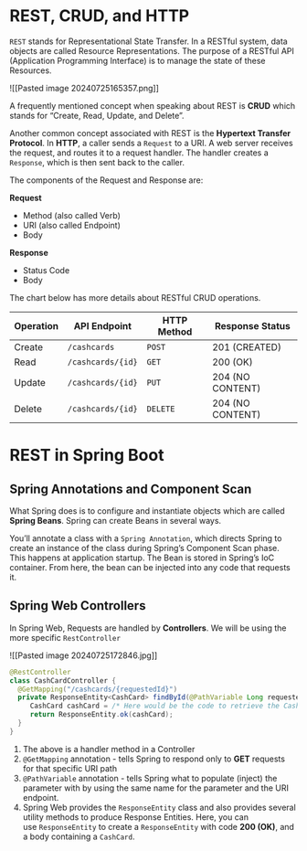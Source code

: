 # REST, CRUD, and HTTP

`REST` stands for Representational State Transfer. In a RESTful system, data objects are called Resource Representations. The purpose of a RESTful API (Application Programming Interface) is to manage the state of these Resources.

![[Pasted image 20240725165357.png]]

A frequently mentioned concept when speaking about REST is **CRUD** which stands for “Create, Read, Update, and Delete”.

Another common concept associated with REST is the **Hypertext Transfer Protocol**. In **HTTP**, a caller sends a `Request` to a URI. A web server receives the request, and routes it to a request handler. The handler creates a `Response`, which is then sent back to the caller.

The components of the Request and Response are:

**Request**

- Method (also called Verb)
- URI (also called Endpoint)
- Body

**Response**

- Status Code
- Body

The chart below has more details about RESTful CRUD operations.

| Operation | API Endpoint      | HTTP Method | Response Status  |
| --------- | ----------------- | ----------- | ---------------- |
| Create    | `/cashcards`      | `POST`      | 201 (CREATED)    |
| Read      | `/cashcards/{id}` | `GET`       | 200 (OK)         |
| Update    | `/cashcards/{id}` | `PUT`       | 204 (NO CONTENT) |
| Delete    | `/cashcards/{id}` | `DELETE`    | 204 (NO CONTENT) |

# REST in Spring Boot

## Spring Annotations and Component Scan

What Spring does is to configure and instantiate objects which are called **Spring Beans**. Spring can create Beans in several ways.

You’ll annotate a class with a `Spring Annotation`, which directs Spring to create an instance of the class during Spring’s Component Scan phase. This happens at application startup. The Bean is stored in Spring’s IoC container. From here, the bean can be injected into any code that requests it.

## Spring Web Controllers

In Spring Web, Requests are handled by **Controllers**. We will be using the more specific `RestController`

![[Pasted image 20240725172846.jpg]]

```java
@RestController
class CashCardController {
  @GetMapping("/cashcards/{requestedId}")
  private ResponseEntity<CashCard> findById(@PathVariable Long requestedId) {
     CashCard cashCard = /* Here would be the code to retrieve the CashCard */;
     return ResponseEntity.ok(cashCard);
  }
}
```

1. The above is a handler method in a Controller
2. `@GetMapping` annotation - tells Spring to respond only to **GET** requests for that specific URI path
3. `@PathVariable` annotation - tells Spring what to populate (inject) the parameter with by using the same name for the parameter and the URI endpoint.
4. Spring Web provides the `ResponseEntity` class and also provides several utility methods to produce Response Entities. Here, you can use `ResponseEntity` to create a `ResponseEntity` with code **200 (OK)**, and a body containing a `CashCard`.